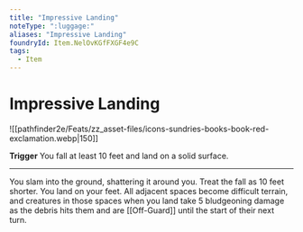 ```yaml
---
title: "Impressive Landing"
noteType: ":luggage:"
aliases: "Impressive Landing"
foundryId: Item.NelOvKGfFXGF4e9C
tags:
  - Item
---
```


# Impressive Landing
![[pathfinder2e/Feats/zz_asset-files/icons-sundries-books-book-red-exclamation.webp|150]]

**Trigger** You fall at least 10 feet and land on a solid surface.

* * *

You slam into the ground, shattering it around you. Treat the fall as 10 feet shorter. You land on your feet. All adjacent spaces become difficult terrain, and creatures in those spaces when you land take 5 bludgeoning damage as the debris hits them and are [[Off-Guard]] until the start of their next turn.
